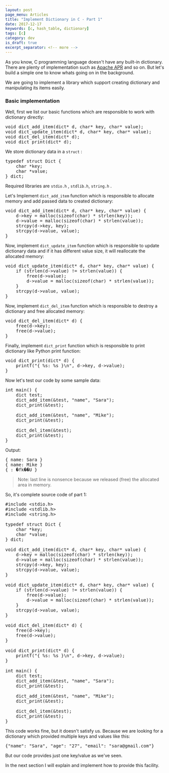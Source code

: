 ```yaml
---
layout: post
page_menu: Articles
title: "Implement Dictionary in C - Part 1"
date: 2017-12-17
keywords: [c, hash_table, dictionary]
tags: [c]
category: dev
is_draft: true
excerpt_separator: <!-- more -->
---
```

As you know, C programming language doesn't have any built-in dictionary.
There are plenty of implementation such as <a href="https://apr.apache.org/" title="Apache ARP" target="_blank">Apache APR</a>
and so on. But let's build a simple one to know whats going on in the background.
<!-- more -->

We are going to implement a library which support creating dictionary and manipulating its items easily.

### Basic implementation

Well, first we list our basic functions which are responsible to work with dictionary directly:

<pre>
void dict_add_item(dict* d, char* key, char* value);
void dict_update_item(dict* d, char* key, char* value);
void dict_del_item(dict* d);
void dict_print(dict* d);
</pre>

We store dictionary data in a `struct` :

<pre>
typedef struct Dict {
    char *key;
    char *value;
} dict;
</pre>

Required libraries are `stdio.h` , `stdlib.h`, `string.h` .

Let's Implement `dict_add_item` function which is responsible to allocate memory and add passed data to  created dictionary:

<pre>
void dict_add_item(dict* d, char* key, char* value) {
    d->key = malloc(sizeof(char) * strlen(key));
    d->value = malloc(sizeof(char) * strlen(value));
    strcpy(d->key, key);
    strcpy(d->value, value);
}
</pre>

Now, implement `dict_update_item` function which is responsible to update dictionary data and if it has different value size,
it will reallocate the allocated memory:

<pre>
void dict_update_item(dict* d, char* key, char* value) {
    if (strlen(d->value) != strlen(value)) {
        free(d->value);
        d->value = malloc(sizeof(char) * strlen(value));
    }
    strcpy(d->value, value);
}
</pre>

Now, implement `dict_del_item` function which is responsible to destroy a dictionary and free allocated memory:

<pre>
void dict_del_item(dict* d) {
    free(d->key);
    free(d->value);
}
</pre>

Finally, implement `dict_print` function which is responsible to print dictionary like Python print function:

<pre>
void dict_print(dict* d) {
    printf("{ %s: %s }\n", d->key, d->value);
}
</pre>

Now let's test our code by some sample data:

<pre>
int main() {
    dict test;
    dict_add_item(&amp;test, "name", "Sara");
    dict_print(&amp;test);

    dict_add_item(&amp;test, "name", "Mike");
    dict_print(&amp;test);

    dict_del_item(&amp;test);
    dict_print(&amp;test);
}
</pre>

Output:

<pre>
{ name: Sara }
{ name: Mike }
{ : �fk��U }
</pre>

> Note: last line is nonsence because we released (free) the allocated area in memory.

So, it's complete source code of part 1:

<pre>
#include &lt;stdio.h&gt;
#include &lt;stdlib.h&gt;
#include &lt;string.h&gt;

typedef struct Dict {
    char *key;
    char *value;
} dict;

void dict_add_item(dict* d, char* key, char* value) {
    d->key = malloc(sizeof(char) * strlen(key));
    d->value = malloc(sizeof(char) * strlen(value));
    strcpy(d->key, key);
    strcpy(d->value, value);
}

void dict_update_item(dict* d, char* key, char* value) {
    if (strlen(d->value) != strlen(value)) {
        free(d->value);
        d->value = malloc(sizeof(char) * strlen(value));
    }
    strcpy(d->value, value);
}

void dict_del_item(dict* d) {
    free(d->key);
    free(d->value);
}

void dict_print(dict* d) {
    printf("{ %s: %s }\n", d->key, d->value);
}

int main() {
    dict test;
    dict_add_item(&amp;test, "name", "Sara");
    dict_print(&amp;test);

    dict_add_item(&amp;test, "name", "Mike");
    dict_print(&amp;test);

    dict_del_item(&amp;test);
    dict_print(&amp;test);
}
</pre>

This code works fine, but it doesn't satisfy us. Because we are looking for a dictionary which provided multiple keys and values
like this:

<pre>
{"name": "Sara", "age": "27", "email": "sara@gmail.com"}
</pre>

But our code provides just one key/value as we've seen.

In the next section I will explain and implement how to provide this facility.
